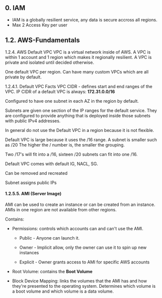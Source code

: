 ## 0. IAM

- IAM is a globally resilient service, any data is secure accross all regions.
- Max 2 Access Key per user


## 1.2. AWS-Fundamentals

1.2.4. AWS Default VPC
VPC is a virtual network inside of AWS. A VPC is within 1 account and 1 region which makes it regionally resilient. A VPC is private and isolated until decided otherwise.

One default VPC per region. Can have many custom VPCs which are all private by default.

1.2.4.1. Default VPC Facts
VPC CIDR - defines start and end ranges of the VPC. IP CIDR of a default VPC is always: **172.31.0.0/16**

Configured to have one subnet in each AZ in the region by default.

Subnets are given one section of the IP ranges for the default service. They are configured to provide anything that is deployed inside those subnets with public IPv4 addresses.

In general do not use the Default VPC in a region because it is not flexible.

Default VPC is large because it uses the /16 range. A subnet is smaller such as /20 The higher the / number is, the smaller the grouping.

Two /17's will fit into a /16, sixteen /20 subnets can fit into one /16.

Default VPC comes with default IG, NACL, SG. 

Can be removed and recreated

Subnet assigns public IPs

#### 1.2.5.5. AMI (Server Image)

AMI can be used to create an instance or can be created from an instance.
AMIs in one region are not available from other regions.

Contains:

- Permissions: controls which accounts can and can't use the AMI.

  - Public - Anyone can launch it.

  - Owner - Implicit allow, only the owner can use it to spin up new instances

  - Explicit - Owner grants access to AMI for specific AWS accounts

- Root Volume: contains the **Boot Volume**

- Block Device Mapping: links the volumes that the AMI has and
how they're presented to the operating system. Determines which volume is a
boot volume and which volume is a data volume.
